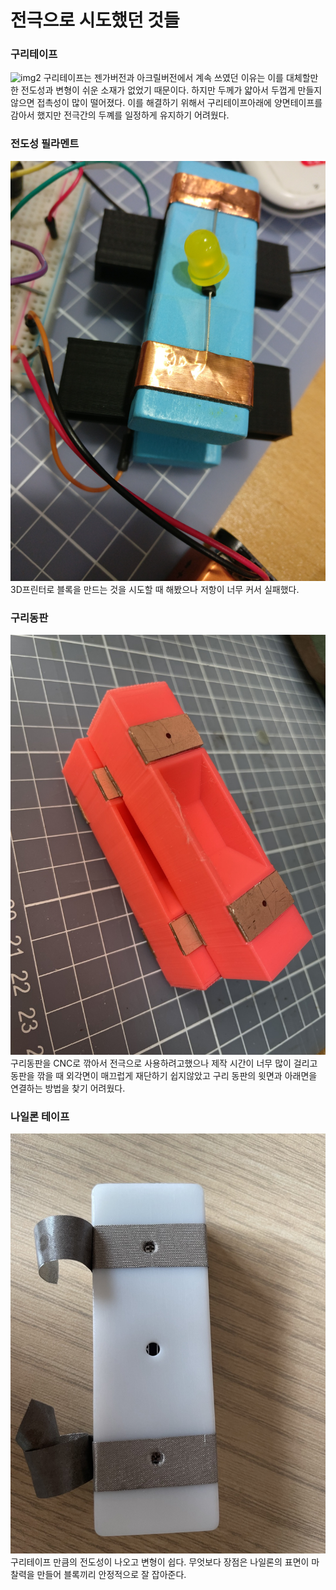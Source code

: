 # 전극으로 시도했던 것들 

### 구리테이프
![img2](/PCB/Legacy/구리테이프.jpeg)
구리테이프는 젠가버전과 아크릴버전에서 계속 쓰였던 이유는 이를 대체할만한 전도성과 변형이 쉬운 소재가 없었기 때문이다. 하지만 두께가 얇아서 두껍게 만들지 않으면 접촉성이 많이 떨어졌다. 이를 해결하기 위해서 구리테이프아래에 양면테이프를 감아서 했지만 전극간의 두꼐를 일정하게 유지하기 어려웠다. 


### 전도성 필라멘트 
![img3](/PCB/Legacy/전도성필라멘트.jpeg)
3D프린터로 블록을 만드는 것을 시도할 때 해봤으나 저항이 너무 커서 실패했다. 

### 구리동판
![img](/CNC/동판cnc.jpeg)
구리동판을 CNC로 깎아서 전극으로 사용하려고했으나 제작 시간이 너무 많이 걸리고 동판을 깎을 때 외각면이 매끄럽게 재단하기 쉽지않았고 구리 동판의 윗면과 아래면을 연결하는 방법을 찾기 어려웠다.

### 나일론 테이프 
![img1](/PCB/Jeju/Nylon.jpeg)
구리테이프 만큼의 전도성이 나오고 변형이 쉽다. 무엇보다 장점은 나일론의 표면이 마찰력을 만들어 블록끼리 안정적으로 잘 잡아준다. 